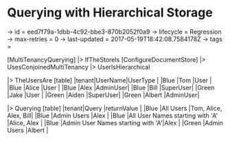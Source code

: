# Querying with Hierarchical Storage

-> id = eed7f79a-1dbb-4c92-bbe3-870b2052f0a9
-> lifecycle = Regression
-> max-retries = 0
-> last-updated = 2017-05-19T18:42:08.7584178Z
-> tags = 

[MultiTenancyQuerying]
|> IfTheStoreIs
    [ConfigureDocumentStore]
    |> UsesConjoinedMultiTenancy
    |> UserIsHierarchical

|> TheUsersAre
    [table]
    |tenant|UserName|UserType |
    |Blue  |Tom     |User     |
    |Blue  |Alice   |User     |
    |Blue  |Alex    |AdminUser|
    |Blue  |Bill    |SuperUser|
    |Green |Jake    |User     |
    |Green |Aiden   |SuperUser|
    |Green |Albert  |AdminUser|

|> Querying
    [table]
    |tenant|Query                             |returnValue           |
    |Blue  |All Users                         |Tom, Alice, Alex, Bill|
    |Blue  |Admin Users                       |Alex                  |
    |Blue  |All User Names starting with 'A'  |Alice, Alex           |
    |Blue  |Admin User Names starting with 'A'|Alex                  |
    |Green |Admin Users                       |Albert                |

~~~

